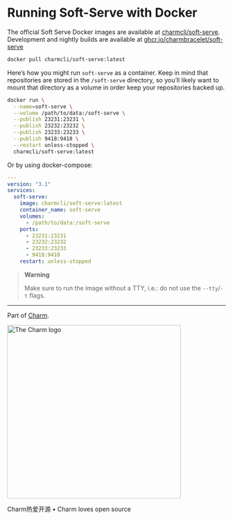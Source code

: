 # Running Soft-Serve with Docker

The official Soft Serve Docker images are available at [charmcli/soft-serve][docker]. Development and nightly builds are available at [ghcr.io/charmbracelet/soft-serve][ghcr]

```sh
docker pull charmcli/soft-serve:latest
```

Here’s how you might run `soft-serve` as a container.  Keep in mind that
repositories are stored in the `/soft-serve` directory, so you’ll likely want
to mount that directory as a volume in order keep your repositories backed up.

```sh
docker run \
  --name=soft-serve \
  --volume /path/to/data:/soft-serve \
  --publish 23231:23231 \
  --publish 23232:23232 \
  --publish 23233:23233 \
  --publish 9418:9418 \
  --restart unless-stopped \
  charmcli/soft-serve:latest
```

Or by using docker-compose:

```yaml
---
version: "3.1"
services:
  soft-serve:
    image: charmcli/soft-serve:latest
    container_name: soft-serve
    volumes:
      - /path/to/data:/soft-serve
    ports:
      - 23231:23231
      - 23232:23232
      - 23233:23233
      - 9418:9418
    restart: unless-stopped
```

[docker]: https://hub.docker.com/r/charmcli/soft-serve
[ghcr]: https://github.com/charmbracelet/soft-serve/pkgs/container/soft-serve


> **Warning**
>
> Make sure to run the image without a TTY, i.e.: do not use the `--tty`/`-t`
> flags.


***

Part of [Charm](https://charm.sh).

<a href="https://charm.sh/"><img alt="The Charm logo" src="https://stuff.charm.sh/charm-badge-unrounded.jpg" width="400"></a>

Charm热爱开源 • Charm loves open source
